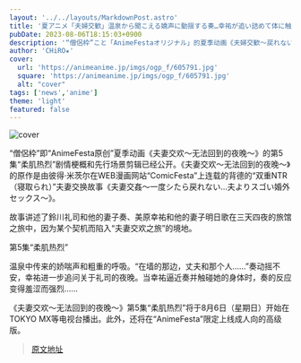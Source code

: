 ```yaml
---
layout: '../../layouts/MarkdownPost.astro'
title: '夏アニメ「夫婦交歓」温泉から聞こえる嬌声に動揺する奏…幸祐が追い詰めて体に触れると…第5話先行カット'
pubDate: 2023-08-06T18:15:03+0900
description: '“僧侶枠”こと「AnimeFestaオリジナル」的夏季动画《夫婦交歓～戻れない夜～》公开了第5话「柔肌熱く」的剧情概要和先行场面截图。'
author: 'CHiRO★'
cover:
  url: 'https://animeanime.jp/imgs/ogp_f/605791.jpg'
  square: 'https://animeanime.jp/imgs/ogp_f/605791.jpg'
  alt: "cover"
tags: ['news','anime']
theme: 'light'
featured: false
---
```


![cover](https://animeanime.jp/imgs/ogp_f/605791.jpg)

“僧侶枠”即“AnimeFesta原创”夏季动画《夫妻交欢～无法回到的夜晚～》的第5集“柔肌热烈”剧情梗概和先行场景剪辑已经公开。《夫妻交欢～无法回到的夜晚～》的原作是由彼得·米茨尔在WEB漫画网站“ComicFesta”上连载的背德的“双重NTR（寝取られ）”夫妻交换故事《夫妻交姦～一度シたら戻れない…夫よりスゴい婚外セックス～》。

故事讲述了鈴川礼司和他的妻子奏、美原幸祐和他的妻子明日歌在三天四夜的旅馆之旅中，因为某个契机而陷入“夫妻交欢之旅”的境地。

第5集“柔肌热烈”

温泉中传来的娇喘声和粗重的呼吸。“在墙的那边，丈夫和那个人……”奏动摇不安，幸祐进一步追问关于礼司的夜晚。当幸祐逼近奏并触碰她的身体时，奏的反应变得羞涩而强烈……

《夫妻交欢～无法回到的夜晚～》第5集“柔肌热烈”将于8月6日（星期日）开始在TOKYO MX等电视台播出。此外，还将在“AnimeFesta”限定上线成人向的高级版。

>[原文地址](https://animeanime.jp/article/2023/08/06/79128.html)  